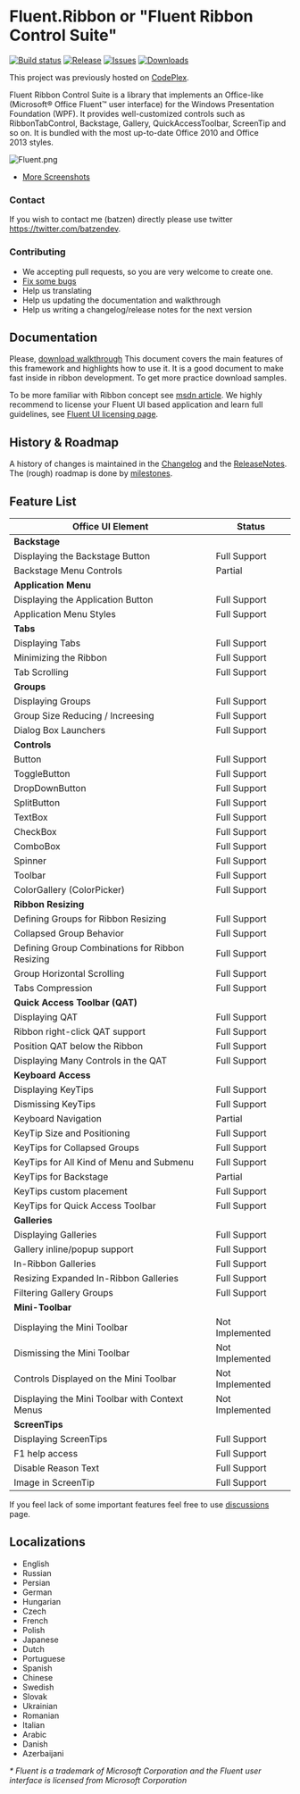 Fluent.Ribbon or "Fluent Ribbon Control Suite"
=============
[![Build status](https://img.shields.io/appveyor/ci/batzen/fluent-ribbon.svg?style=flat-square)](https://ci.appveyor.com/project/batzen/fluent-ribbon)
[![Release](https://img.shields.io/github/release/fluentribbon/fluent.ribbon.svg?style=flat-square)](https://github.com/fluentribbon/Fluent.Ribbon/releases/latest)
[![Issues](https://img.shields.io/github/issues/fluentribbon/fluent.ribbon.svg?style=flat-square)](https://github.com/fluentribbon/Fluent.Ribbon/issues)
[![Downloads](https://img.shields.io/nuget/dt/Fluent.Ribbon.svg?style=flat-square)](http://www.nuget.org/packages/Fluent.Ribbon/)


This project was previously hosted on [CodePlex](https://fluent.codeplex.com/).

Fluent Ribbon Control Suite is a library that implements an Office-like (Microsoft&reg; Office Fluent&trade; user interface) for the Windows Presentation Foundation (WPF). It provides well-customized controls such as RibbonTabControl, Backstage, Gallery, QuickAccessToolbar, ScreenTip and so on. It is bundled with the most up-to-date Office 2010 and Office 2013&nbsp;styles.

![Fluent.png](https://raw.githubusercontent.com/fluentribbon/Fluent.Ribbon/master/Images/Fluent.png)

*   [More Screenshots](https://github.com/fluentribbon/Fluent.Ribbon/wiki/Screenshots)

### Contact

If you wish to contact me (batzen) directly please use twitter https://twitter.com/batzendev.

### Contributing

*   We accepting pull requests, so you are very welcome to create one.
*   [Fix some bugs](https://github.com/fluentribbon/Fluent.Ribbon/issues)
*   Help us translating
*   Help us updating the documentation and walkthrough
*   Help us writing a changelog/release notes for the next version

## Documentation

Please, [download walkthrough](https://github.com/fluentribbon/Fluent.Ribbon/blob/master/Doc/Fluent%20Ribbon%20Control%20Suite%20Walkthrough.pdf?raw=true)
This document covers the main features of this framework and highlights how to use it. 
It is a good document to make fast inside in ribbon development. 
To get more practice download samples.

To be more familiar with Ribbon concept see [msdn article](http://msdn.microsoft.com/en-us/library/cc872782.aspx).
We highly recommend to license your Fluent UI based application and learn full guidelines, see [Fluent UI licensing page](http://msdn2.microsoft.com/en-us/office/aa973809.aspx).

## History &amp; Roadmap
A history of changes is maintained in the [Changelog](Changelog.md) and the [ReleaseNotes](ReleaseNotes.md).
The (rough) roadmap is done by [milestones](../../milestones).

## Feature List
| Office UI Element |  Status |
| ----- | ----- |
| **Backstage** |   |
| Displaying the Backstage Button |  Full Support |
| Backstage Menu Controls |  Partial |
| **Application Menu** |   |
| Displaying the Application Button |  Full Support |
| Application Menu Styles |  Full Support |
| **Tabs** |   |
| Displaying Tabs |  Full Support |
| Minimizing the Ribbon |  Full Support |
| Tab Scrolling |  Full Support |
| **Groups** |   |
| Displaying Groups |  Full Support |
| Group Size Reducing / Increesing |  Full Support |
| Dialog Box Launchers |  Full Support |
| **Controls** |   |
| Button |  Full Support |
| ToggleButton |  Full Support |
| DropDownButton |  Full Support |
| SplitButton |  Full Support |
| TextBox |  Full Support |
| CheckBox |  Full Support |
| ComboBox |  Full Support |
| Spinner |  Full Support |
| Toolbar |  Full Support |
| ColorGallery (ColorPicker) |  Full Support |
| **Ribbon Resizing** |   |
| Defining Groups for Ribbon Resizing |  Full Support |
| Collapsed Group Behavior |  Full Support |
| Defining Group Combinations for Ribbon Resizing |  Full Support |
| Group Horizontal Scrolling |  Full Support |
| Tabs Compression |  Full Support |
| **Quick Access Toolbar (QAT)** |   |
| Displaying QAT |  Full Support |
| Ribbon right-click QAT support |  Full Support |
| Position QAT below the Ribbon |  Full Support |
| Displaying Many Controls in the QAT |  Full Support |
| **Keyboard Access** |   |
| Displaying KeyTips |  Full Support |
| Dismissing KeyTips |  Full Support |
| Keyboard Navigation |  Partial |
| KeyTip Size and Positioning |  Full Support |
| KeyTips for Collapsed Groups |  Full Support |
| KeyTips for All Kind of Menu and Submenu |  Full Support |
| KeyTips for Backstage |  Partial |
| KeyTips custom placement |  Full Support |
| KeyTips for Quick Access Toolbar |  Full Support |
| **Galleries** |   |
| Displaying Galleries |  Full Support |
| Gallery inline/popup support |  Full Support |
| In-Ribbon Galleries |  Full Support |
| Resizing Expanded In-Ribbon Galleries |  Full Support |
| Filtering Gallery Groups |  Full Support |
| **Mini-Toolbar** |   |
| Displaying the Mini Toolbar |  Not Implemented |
| Dismissing the Mini Toolbar |  Not Implemented |
| Controls Displayed on the Mini Toolbar |  Not Implemented |
| Displaying the Mini Toolbar with Context Menus |  Not Implemented |
| **ScreenTips** |   |
| Displaying ScreenTips |  Full Support |
| F1 help access |  Full Support |
| Disable Reason Text |  Full Support |
| Image in ScreenTip |  Full Support |

If you feel lack of some important features feel free to use [discussions](https://github.com/fluentribbon/Fluent.Ribbon/issues) page.

## Localizations

*   English
*   Russian
*   Persian
*   German
*   Hungarian
*   Czech
*   French
*   Polish
*   Japanese
*   Dutch
*   Portuguese
*   Spanish
*   Chinese
*   Swedish
*   Slovak
*   Ukrainian
*   Romanian
*   Italian
*   Arabic
*   Danish
*   Azerbaijani

_* Fluent is a trademark of Microsoft Corporation and the Fluent user interface is licensed from Microsoft Corporation_
